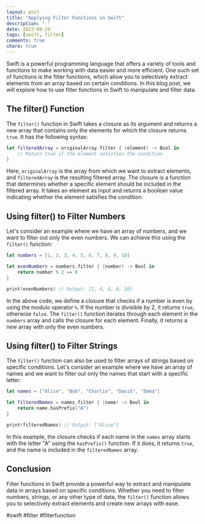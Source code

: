```yaml
---
layout: post
title: "Applying Filter Functions in Swift"
description: " "
date: 2023-09-29
tags: [swift, filter]
comments: true
share: true
---
```


Swift is a powerful programming language that offers a variety of tools and functions to make working with data easier and more efficient. One such set of functions is the filter functions, which allow you to selectively extract elements from an array based on certain conditions. In this blog post, we will explore how to use filter functions in Swift to manipulate and filter data.

## The filter() Function

The `filter()` function in Swift takes a closure as its argument and returns a new array that contains only the elements for which the closure returns `true`. It has the following syntax:

```swift
let filteredArray = originalArray.filter { (element) -> Bool in
    // Return true if the element satisfies the condition
}
```

Here, `originalArray` is the array from which we want to extract elements, and `filteredArray` is the resulting filtered array. The closure is a function that determines whether a specific element should be included in the filtered array. It takes an element as input and returns a boolean value indicating whether the element satisfies the condition.

## Using filter() to Filter Numbers

Let's consider an example where we have an array of numbers, and we want to filter out only the even numbers. We can achieve this using the `filter()` function:

```swift
let numbers = [1, 2, 3, 4, 5, 6, 7, 8, 9, 10]

let evenNumbers = numbers.filter { (number) -> Bool in
    return number % 2 == 0
}

print(evenNumbers) // Output: [2, 4, 6, 8, 10]
```

In the above code, we define a closure that checks if a number is even by using the modulo operator `%`. If the number is divisible by 2, it returns `true`, otherwise `false`. The `filter()` function iterates through each element in the `numbers` array and calls the closure for each element. Finally, it returns a new array with only the even numbers.

## Using filter() to Filter Strings

The `filter()` function can also be used to filter arrays of strings based on specific conditions. Let's consider an example where we have an array of names and we want to filter out only the names that start with a specific letter:

```swift
let names = ["Alice", "Bob", "Charlie", "David", "Emma"]

let filteredNames = names.filter { (name) -> Bool in
    return name.hasPrefix("A")
}

print(filteredNames) // Output: ["Alice"]
```

In this example, the closure checks if each name in the `names` array starts with the letter "A" using the `hasPrefix()` function. If it does, it returns `true`, and the name is included in the `filteredNames` array.

## Conclusion

Filter functions in Swift provide a powerful way to extract and manipulate data in arrays based on specific conditions. Whether you need to filter numbers, strings, or any other type of data, the `filter()` function allows you to selectively extract elements and create new arrays with ease.

#swift #filter #filterfunction